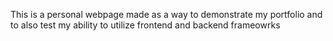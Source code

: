 This is a personal webpage made as a way to demonstrate my portfolio and to also test my ability to utilize frontend and backend frameowrks